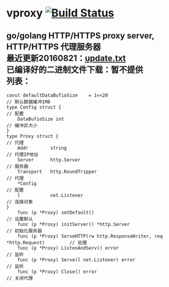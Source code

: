 # vproxy [![Build Status](https://travis-ci.org/456vv/vproxy.svg?branch=master)](https://travis-ci.org/456vv/vproxy)
go/golang HTTP/HTTPS proxy server, HTTP/HTTPS 代理服务器
<br />
最近更新20160821：<a href="/v1/update.txt">update.txt</a>
<br/>
已编译好的二进制文件下载：暂不提供
<br />
列表：
-----------------------------------
    const defaultDataBufioSize    = 1<<20                                            // 默认数据缓冲1MB
    type Config struct {                                                     // 配置
        DataBufioSize int                                                            // 缓冲区大小
    }
    type Proxy struct {                                                      // 代理
        Addr        string                                                           // 代理IP地址
        Server      http.Server                                                      // 服务器
        Transport   http.RoundTripper                                                // 代理
        *Config                                                                      // 配置
        l           net.Listener                                                     // 连接对象
    }
        func (p *Proxy) setDefault()                                                 // 设置默认
        func (p *Proxy) initServer() *http.Server                                    // 初始化服务器
        func (p *Proxy) ServeHTTP(rw http.ResponseWriter, req *http.Request)         // 处理
        func (p *Proxy) ListenAndServ() error                                        // 监听
        func (p *Proxy) Serve(l net.Listener) error                                  // 监听
        func (p *Proxy) Close() error                                                // 关闭代理

